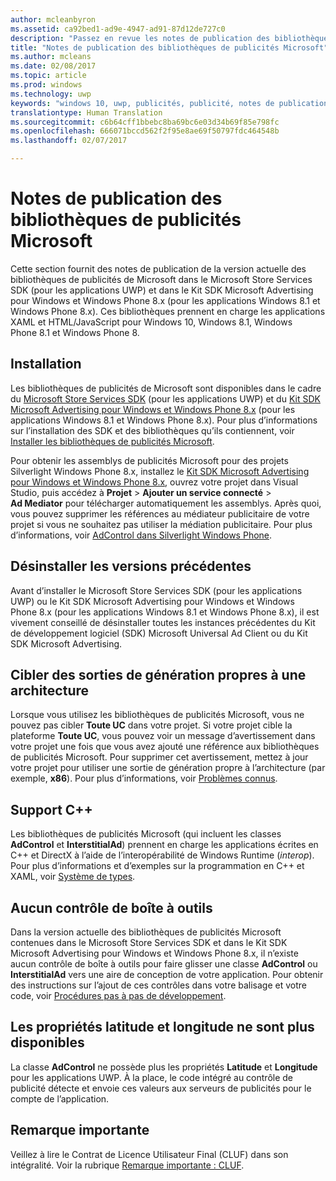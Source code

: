 ```yaml
---
author: mcleanbyron
ms.assetid: ca92bed1-ad9e-4947-ad91-87d12de727c0
description: "Passez en revue les notes de publication des bibliothèques de publicités Microsoft contenues dans le Microsoft Store Services SDK"
title: "Notes de publication des bibliothèques de publicités Microsoft"
ms.author: mcleans
ms.date: 02/08/2017
ms.topic: article
ms.prod: windows
ms.technology: uwp
keywords: "windows 10, uwp, publicités, publicité, notes de publication"
translationtype: Human Translation
ms.sourcegitcommit: c6b64cff1bbebc8ba69bc6e03d34b69f85e798fc
ms.openlocfilehash: 666071bccd562f2f95e8ae69f50797fdc464548b
ms.lasthandoff: 02/07/2017

---
```


# <a name="release-notes-for-the-microsoft-advertising-libraries"></a>Notes de publication des bibliothèques de publicités Microsoft




Cette section fournit des notes de publication de la version actuelle des bibliothèques de publicités de Microsoft dans le Microsoft Store Services SDK (pour les applications UWP) et dans le Kit SDK Microsoft Advertising pour Windows et Windows Phone 8.x (pour les applications Windows 8.1 et Windows Phone 8.x). Ces bibliothèques prennent en charge les applications XAML et HTML/JavaScript pour Windows 10, Windows 8.1, Windows Phone 8.1 et Windows Phone 8.

## <a name="installation"></a>Installation


Les bibliothèques de publicités de Microsoft sont disponibles dans le cadre du [Microsoft Store Services SDK](http://aka.ms/store-em-sdk) (pour les applications UWP) et du [Kit SDK Microsoft Advertising pour Windows et Windows Phone 8.x](http://aka.ms/store-8-sdk) (pour les applications Windows 8.1 et Windows Phone 8.x). Pour plus d’informations sur l’installation des SDK et des bibliothèques qu’ils contiennent, voir [Installer les bibliothèques de publicités Microsoft](install-the-microsoft-advertising-libraries.md).

Pour obtenir les assemblys de publicités Microsoft pour des projets Silverlight Windows Phone 8.x, installez le [Kit SDK Microsoft Advertising pour Windows et Windows Phone 8.x](http://aka.ms/store-8-sdk), ouvrez votre projet dans Visual Studio, puis accédez à **Projet** > **Ajouter un service connecté** > **Ad Mediator** pour télécharger automatiquement les assemblys. Après quoi, vous pouvez supprimer les références au médiateur publicitaire de votre projet si vous ne souhaitez pas utiliser la médiation publicitaire. Pour plus d’informations, voir [AdControl dans Silverlight Windows Phone](adcontrol-in-windows-phone-silverlight.md).


## <a name="uninstall-previous-versions"></a>Désinstaller les versions précédentes

Avant d’installer le Microsoft Store Services SDK (pour les applications UWP) ou le Kit SDK Microsoft Advertising pour Windows et Windows Phone 8.x (pour les applications Windows 8.1 et Windows Phone 8.x), il est vivement conseillé de désinstaller toutes les instances précédentes du Kit de développement logiciel (SDK) Microsoft Universal Ad Client ou du Kit SDK Microsoft Advertising.

## <a name="target-architecture-specific-build-outputs"></a>Cibler des sorties de génération propres à une architecture

Lorsque vous utilisez les bibliothèques de publicités Microsoft, vous ne pouvez pas cibler **Toute UC** dans votre projet. Si votre projet cible la plateforme **Toute UC**, vous pouvez voir un message d’avertissement dans votre projet une fois que vous avez ajouté une référence aux bibliothèques de publicités Microsoft. Pour supprimer cet avertissement, mettez à jour votre projet pour utiliser une sortie de génération propre à l’architecture (par exemple, **x86**). Pour plus d’informations, voir [Problèmes connus](known-issues-for-the-advertising-libraries.md).

## <a name="c-support"></a>Support C++

Les bibliothèques de publicités Microsoft (qui incluent les classes **AdControl** et **InterstitialAd**) prennent en charge les applications écrites en C++ et DirectX à l’aide de l’interopérabilité de Windows Runtime (*interop*). Pour plus d’informations et d’exemples sur la programmation en C++ et XAML, voir [Système de types](https://msdn.microsoft.com/library/windows/apps/xaml/hh755822.aspx).

## <a name="no-toolbox-control"></a>Aucun contrôle de boîte à outils

Dans la version actuelle des bibliothèques de publicités Microsoft contenues dans le Microsoft Store Services SDK et dans le Kit SDK Microsoft Advertising pour Windows et Windows Phone 8.x, il n’existe aucun contrôle de boîte à outils pour faire glisser une classe **AdControl** ou **InterstitialAd** vers une aire de conception de votre application. Pour obtenir des instructions sur l’ajout de ces contrôles dans votre balisage et votre code, voir [Procédures pas à pas de développement](developer-walkthroughs.md).

## <a name="latitude-and-longitude-properties-no-longer-available"></a>Les propriétés latitude et longitude ne sont plus disponibles

La classe **AdControl** ne possède plus les propriétés **Latitude** et **Longitude** pour les applications UWP. À la place, le code intégré au contrôle de publicité détecte et envoie ces valeurs aux serveurs de publicités pour le compte de l’application.

## <a name="important-notice"></a>Remarque importante

Veillez à lire le Contrat de Licence Utilisateur Final (CLUF) dans son intégralité. Voir la rubrique [Remarque importante : CLUF](important-notice-eula.md).

 

 

